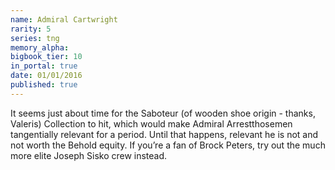 ```yaml
---
name: Admiral Cartwright
rarity: 5
series: tng
memory_alpha:
bigbook_tier: 10
in_portal: true
date: 01/01/2016
published: true
---
```


It seems just about time for the Saboteur (of wooden shoe origin - thanks, Valeris) Collection to hit, which would make Admiral Arrestthosemen tangentially relevant for a period. Until that happens, relevant he is not and not worth the Behold equity. If you’re a fan of Brock Peters, try out the much more elite Joseph Sisko crew instead.
